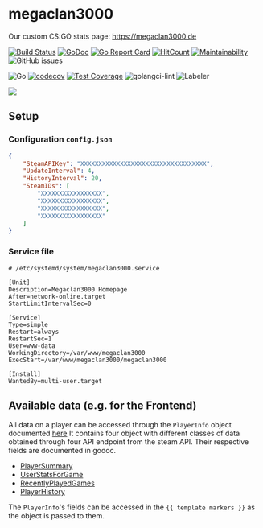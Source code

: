 # megaclan3000
Our custom CS:GO stats page: https://megaclan3000.de

[![Build Status](https://travis-ci.org/megaclan3000/megaclan3000.svg?branch=master)](https://travis-ci.org/megclan3000/megaclan3000)
[![GoDoc](https://godoc.org/github.com/megaclan3000/megaclan3000?status.svg)](https://godoc.org/github.com/megclan3000/megaclan3000)
[![Go Report Card](https://goreportcard.com/badge/megaclan3000/megaclan3000)](https://goreportcard.com/report/megclan3000/megaclan3000) 
[![HitCount](http://hits.dwyl.com/megclan3000/megaclan3000.svg)](http://hits.dwyl.com/megaclan3000/megaclan3000)
[![Maintainability](https://api.codeclimate.com/v1/badges/994620bcbe906b069ef0/maintainability)](https://codeclimate.com/github/megaclan3000/megaclan3000/maintainability)
![GitHub issues](https://img.shields.io/github/issues/megaclan3000/megaclan3000?style=plastic)

![Go](https://github.com/megaclan3000/megaclan3000/workflows/Go/badge.svg)
[![codecov](https://codecov.io/gh/megclan3000/megaclan3000/branch/master/graph/badge.svg)](https://codecov.io/gh/megaclan3000/megaclan3000)
[![Test Coverage](https://api.codeclimate.com/v1/badges/994620bcbe906b069ef0/test_coverage)](https://codeclimate.com/github/megaclan3000/megaclan3000/test_coverage)
![golangci-lint](https://github.com/megaclan3000/megaclan3000/workflows/golangci-lint/badge.svg)
![Labeler](https://github.com/megaclan3000/megaclan3000/workflows/Labeler/badge.svg)

![](https://i.imgur.com/tQzdzAd.png)

## Setup

### Configuration `config.json`

```json
{
    "SteamAPIKey": "XXXXXXXXXXXXXXXXXXXXXXXXXXXXXXXXXXX",
    "UpdateInterval": 4,
    "HistoryInterval": 20,
    "SteamIDs": [
        "XXXXXXXXXXXXXXXXX",
        "XXXXXXXXXXXXXXXXX",
        "XXXXXXXXXXXXXXXXX",
        "XXXXXXXXXXXXXXXXX"
    ]
}
```

### Service file

```dosini
# /etc/systemd/system/megaclan3000.service

[Unit]
Description=Megaclan3000 Homepage
After=network-online.target
StartLimitIntervalSec=0

[Service]
Type=simple
Restart=always
RestartSec=1
User=www-data
WorkingDirectory=/var/www/megaclan3000
ExecStart=/var/www/megaclan3000/megaclan3000

[Install]
WantedBy=multi-user.target
```

## Available data (e.g. for the Frontend)

All data on a player can be accessed through the `PlayerInfo` object documented [here](https://godoc.org/github.com/megclan3000/megaclan3000/internal/steamclient#PlayerInfo)
It contains four object with different classes of data obtained through four API endpoint from the steam API.
Their respective fields are documented in godoc.
- [PlayerSummary](https://godoc.org/github.com/megclan3000/megaclan3000/internal/steamclient#PlayerSummary)
- [UserStatsForGame](https://godoc.org/github.com/megclan3000/megaclan3000/internal/steamclient#UserStatsForGame)
- [RecentlyPlayedGames](https://godoc.org/github.com/megclan3000/megaclan3000/internal/steamclient#RecentlyPlayedGames)
- [PlayerHistory](https://godoc.org/github.com/megclan3000/megaclan3000/internal/steamclient#PlayerHistory)

The `PlayerInfo`'s fields can be accessed in the `{{ template markers }}` as the object is passed to them.
